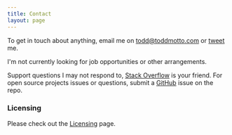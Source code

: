 ```yaml
---
title: Contact
layout: page
---
```


To get in touch about anything, email me on [todd@toddmotto.com](mailto:todd@toddmotto.com) or [tweet](//twitter.com/toddmotto) me.

I'm not currently looking for job opportunities or other arrangements.

Support questions I may not respond to, [Stack Overflow](//stackoverflow.com) is your friend. For open source projects issues or questions, submit a [GitHub](//github.com) issue on the repo.

### Licensing
Please check out the [Licensing](/licensing) page.
